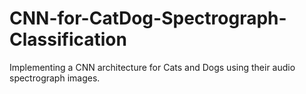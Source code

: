 # CNN-for-CatDog-Spectrograph-Classification
Implementing a CNN architecture for Cats and Dogs using their audio spectrograph images.
